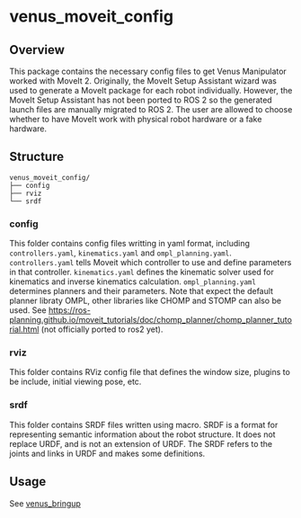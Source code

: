 # venus_moveit_config
## Overview
This package contains the necessary config files to get Venus Manipulator worked with MoveIt 2. Originally, the MoveIt Setup Assistant wizard was used to generate a MoveIt package for each robot individually. However, the MoveIt Setup Assistant has not been ported to ROS 2 so the generated launch files are manually migrated to ROS 2. 
The user are allowed to choose whether to have MoveIt work with physical robot hardware or a fake hardware.

## Structure
```
venus_moveit_config/
├── config
├── rviz
└── srdf
```
### config
This folder contains config files writting in yaml format, including `controllers.yaml`, `kinematics.yaml` and `ompl_planning.yaml`. `controllers.yaml` tells Moveit which controller to use and define parameters in that controller. `kinematics.yaml` defines the kinematic solver used for kinematics and inverse kinematics calculation. `ompl_planning.yaml` determines planners and their parameters. Note that expect the default planner libraty OMPL, other libraries like CHOMP and STOMP can also be used. See https://ros-planning.github.io/moveit_tutorials/doc/chomp_planner/chomp_planner_tutorial.html (not officially ported to ros2 yet).

### rviz
This folder contains RViz config file that defines the window size, plugins to be include, initial viewing pose, etc.

### srdf
This folder contains SRDF files written using macro. SRDF is a format for representing semantic information about the robot structure. It does not replace URDF, and is not an extension of URDF. The SRDF refers to the joints and links in URDF and makes some definitions.

## Usage
<!-- 1. First load the controllers. The controllers are used to track the trajectory given by the planner:
```
ros2 launch venus_bringup venus_control.launch.py use_fake_hardware:=true start_rviz:=true
```
Make sure to set the `use_fake_hardware` arugment false if not using physical manipulator

2. Launch Rviz with Moveit 2:
```
ros2 launch venus_bringup venus_moveit.launch.py use_fake_hardware:=true
``` -->
See [venus_bringup](../venus_bringup/README.md)